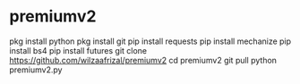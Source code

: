 # premiumv2

pkg install python
pkg install git
pip install requests
pip install mechanize
pip install bs4
pip install futures
git clone https://github.com/wilzaafrizal/premiumv2
cd premiumv2
git pull
python premiumv2.py
